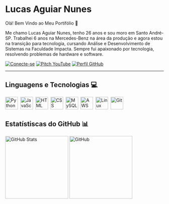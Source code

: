 # Lucas Aguiar Nunes

Olá! Bem Vindo ao Meu Portifólio 🙂

Me chamo Lucas Aguiar Nunes, tenho 26 anos e sou moro em Santo André-SP. Trabalhei 6 anos na Mercedes-Benz na área da produção e agora estou na transição para tecnologia, cursando Análise e Desenvolvimento de Sistemas na Faculdade Impacta. Sempre fui apaixonado por tecnologia, resolvendo problemas de hardware e software.

<div>
  <a href="https://www.linkedin.com/in/lucas-aguiar-nunes" target="_blank"><img title="Conecte-se" src="https://img.shields.io/badge/LinkedIn-0077B5?style=for-the-badge&logo=linkedin&logoColor=white alt="Perfil Linkedin"/></a>
  <a href="https://youtu.be/mATrHUdgE7I" target="_blank"><img title="Pitch Pessoal" src="https://img.shields.io/badge/YouTube-FF0000?style=for-the-badge&logo=youtube&logoColor=white" alt="Pitch YouTube"/></a>
  <a href="https://github.com/Lucas-Aguiar-Nunes" target="_blank"><img title="Siga-Me" src="https://img.shields.io/badge/GitHub-100000?style=for-the-badge&logo=github&logoColor=white" alt="Perfil GitHub"/></a>
 </div>

---

## Linguagens e Tecnologias 💻

<div style="display: inline-block">
  <img alt="Python" title="Python" width = "40px" src="https://cdn.jsdelivr.net/gh/devicons/devicon@latest/icons/python/python-original.svg"/>&nbsp;
  <img alt="JavaScript" title="JavaScript" width = "40px" src="https://cdn.jsdelivr.net/gh/devicons/devicon@latest/icons/javascript/javascript-original.svg"/>&nbsp;
  <img alt="HTML" title="HTML" width="40px" src="https://cdn.jsdelivr.net/gh/devicons/devicon@latest/icons/html5/html5-original.svg"/>&nbsp;
  <img alt="CSS" title="CSS" width="40px" src="https://cdn.jsdelivr.net/gh/devicons/devicon@latest/icons/css3/css3-original.svg"/>&nbsp;
  <img alt="MySQL" title="MySQL" width="40px" src="https://cdn.jsdelivr.net/gh/devicons/devicon@latest/icons/mysql/mysql-original-wordmark.svg"/>&nbsp;
  <img alt="AWS" title="AWS" width="40px" src="https://cdn.jsdelivr.net/gh/devicons/devicon@latest/icons/amazonwebservices/amazonwebservices-original-wordmark.svg"/>&nbsp;
  <img alt="Linux" title="Linux" width="40px" src="https://cdn.jsdelivr.net/gh/devicons/devicon@latest/icons/linux/linux-original.svg"/>&nbsp;
  <img alt="Git" title="Git" width="40px" src="https://cdn.jsdelivr.net/gh/devicons/devicon@latest/icons/git/git-original.svg"/>&nbsp;
</div>

## Estatístiscas do GitHub 📊

<p>
  <img alt="GitHub Stats" height="200" src="https://github-readme-stats.vercel.app/api?username=Lucas-Aguiar-Nunes&show_icons=true&theme=tokyonight&include_all_commits=true&locale=pt-br">
  <img alt="GitHub" height="200" src="https://github-readme-stats.vercel.app/api/top-langs/?username=Lucas-Aguiar-Nunes&theme=tokyonight&layout=compact&custom_title=Tecnologias&_count=8"
</p>
